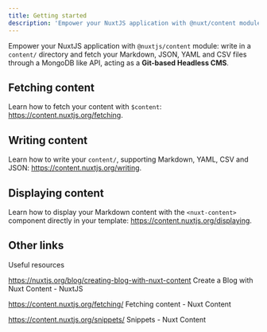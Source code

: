 ```yaml
---
title: Getting started
description: 'Empower your NuxtJS application with @nuxt/content module: write in a content/ directory and fetch your Markdown, JSON, YAML and CSV files through a MongoDB like API, acting as a Git-based Headless CMS.'
---
```


Empower your NuxtJS application with `@nuxtjs/content` module: write in a `content/` directory and fetch your Markdown, JSON, YAML and CSV files through a MongoDB like API, acting as a **Git-based Headless CMS**.

## Fetching content

Learn how to fetch your content with `$content`: https://content.nuxtjs.org/fetching.

## Writing content

Learn how to write your `content/`, supporting Markdown, YAML, CSV and JSON: https://content.nuxtjs.org/writing.

## Displaying content

Learn how to display your Markdown content with the `<nuxt-content>` component directly in your template: https://content.nuxtjs.org/displaying.

## Other links

Useful resources

https://nuxtjs.org/blog/creating-blog-with-nuxt-content
Create a Blog with Nuxt Content - NuxtJS

https://content.nuxtjs.org/fetching/
Fetching content - Nuxt Content

https://content.nuxtjs.org/snippets/
Snippets - Nuxt Content
